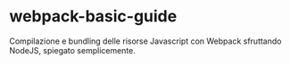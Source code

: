 # webpack-basic-guide
Compilazione e bundling delle risorse Javascript con Webpack sfruttando NodeJS, spiegato semplicemente.
